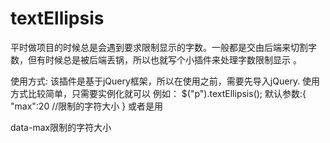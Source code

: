 # textEllipsis
平时做项目的时候总是会遇到要求限制显示的字数。一般都是交由后端来切割字数，但有时候总是被后端丢锅，所以也就写个小插件来处理字数限制显示 。


使用方式:
该插件是基于jQuery框架，所以在使用之前，需要先导入jQuery. 
使用方式比较简单，只需要实例化就可以
例如：
  $("p").textEllipsis();
  默认参数:{
        "max":20 //限制的字符大小
    }
或者是用
  <p data-role='ellipsis' data-max='30'>
  data-max限制的字符大小

